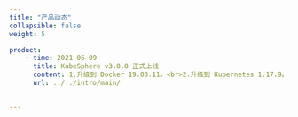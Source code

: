 ```yaml
---
title: "产品动态"
collapsible: false
weight: 5

product:
    - time: 2021-06-09
      title: KubeSphere v3.0.0 正式上线
      content: 1.升级到 Docker 19.03.11。<br>2.升级到 Kubernetes 1.17.9。<br>3.3.升级到 YiQiYun CSI v1.2.0。 <br>4.升级到 Helm 3.2.1。<br>5.内置 KubeSphere v3.0.0。。<br>6.新增支持自定义 K8s 组件参数。<br>7.增强安全性，客户端节点默认使用集群 ID 作为初始密码并支持绑定 SSH 密钥。
      url: ../../intro/main/

   
---
```

